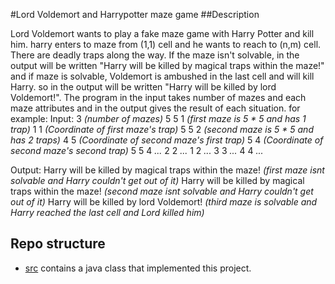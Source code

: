 #Lord Voldemort and Harrypotter maze game
##Description

Lord Voldemort wants to play a fake maze game with Harry Potter and kill him.
harry enters to maze from (1,1) cell and he wants to reach to (n,m) cell. There are deadly traps along the way. If the maze isn't solvable, in the output will be written "Harry will be killed by magical traps within the maze!" and if maze is solvable, Voldemort is ambushed in the last cell and will kill Harry. so in the output will be written "Harry will be killed by lord Voldemort!".
The program in the input takes number of mazes and each maze attributes and in the output gives the result of each situation.
for example:
Input:
3     *(number of mazes)*
5 5 1 *(first maze is 5 * 5 and has 1 trap)*
1 1   *(Coordinate of first maze's trap)*
5 5 2 *(second maze is 5 * 5 and has 2 traps)*
4 5   *(Coordinate of second maze's first trap)*
5 4   *(Coordinate of second maze's second trap)*
5 5 4 *...*
2 2   *...*
1 2   *...*
3 3   *...*
4 4   *...*

Output:
Harry will be killed by magical traps within the maze! *(first maze isnt solvable and Harry couldn't get out of it)*
Harry will be killed by magical traps within the maze! *(second maze isnt solvable and Harry couldn't get out of it)*
Harry will be killed by lord Voldemort!                *(third maze is solvable and Harry reached the last cell and Lord killed him)*

## Repo structure
- [src](./src) contains a java class that implemented this project.
